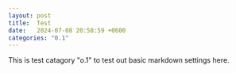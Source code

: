 ```yaml
---
layout: post
title:  Test
date:   2024-07-08 20:58:59 +0600
categories: "0.1"
---
```



This is test catagory "o.1" to test out basic markdown settings here.

